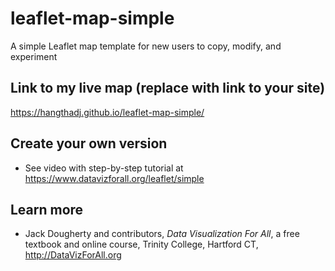 # leaflet-map-simple
A simple Leaflet map template for new users to copy, modify, and experiment

## Link to my live map (replace with link to your site)

https://hangthadj.github.io/leaflet-map-simple/

## Create your own version
- See video with step-by-step tutorial at https://www.datavizforall.org/leaflet/simple

## Learn more
- Jack Dougherty and contributors, *Data Visualization For All*, a free textbook and online course, Trinity College, Hartford CT, http://DataVizForAll.org
